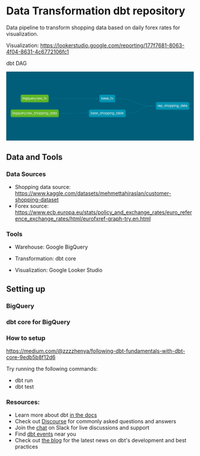 # Data Transformation dbt repository

Data pipeline to transform shopping data based on daily forex rates for visualization.

Visualization: https://lookerstudio.google.com/reporting/177f7681-8063-4f04-8631-4c6772106fc1

dbt DAG

![dbt dag](https://github.com/Zzzhenya/Data_transformation/blob/main/dbt-dag.png)

## Data and Tools
### Data Sources
* Shopping data source: https://www.kaggle.com/datasets/mehmettahiraslan/customer-shopping-dataset
* Forex source: https://www.ecb.europa.eu/stats/policy_and_exchange_rates/euro_reference_exchange_rates/html/eurofxref-graph-try.en.html
### Tools

* Warehouse: Google BigQuery

* Transformation: dbt core

* Visualization: Google Looker Studio

## Setting up

### BigQuery

### dbt core for BigQuery

### How to setup

https://medium.com/@zzzzhenya/following-dbt-fundamentals-with-dbt-core-9edb5b8f12d6

Try running the following commands:
- dbt run
- dbt test


### Resources:
- Learn more about dbt [in the docs](https://docs.getdbt.com/docs/introduction)
- Check out [Discourse](https://discourse.getdbt.com/) for commonly asked questions and answers
- Join the [chat](https://community.getdbt.com/) on Slack for live discussions and support
- Find [dbt events](https://events.getdbt.com) near you
- Check out [the blog](https://blog.getdbt.com/) for the latest news on dbt's development and best practices
